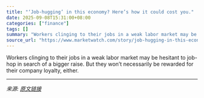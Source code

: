 ```yaml
---
title: "‘Job-hugging’ in this economy? Here’s how it could cost you."
date: 2025-09-08T15:31:00+08:00
categories: ["finance"]
tags: []
summary: "Workers clinging to their jobs in a weak labor market may be hesitant to job-hop in search of a bigger raise. But they won’t necessarily be rewarded for their company loyalty, either."
source_url: "https://www.marketwatch.com/story/job-hugging-in-this-economy-heres-how-it-could-cost-you-ab5da02f?mod=mw_rss_topstories"
---
```


Workers clinging to their jobs in a weak labor market may be hesitant to job-hop in search of a bigger raise. But they won’t necessarily be rewarded for their company loyalty, either.

---

*来源: [原文链接](https://www.marketwatch.com/story/job-hugging-in-this-economy-heres-how-it-could-cost-you-ab5da02f?mod=mw_rss_topstories)*
